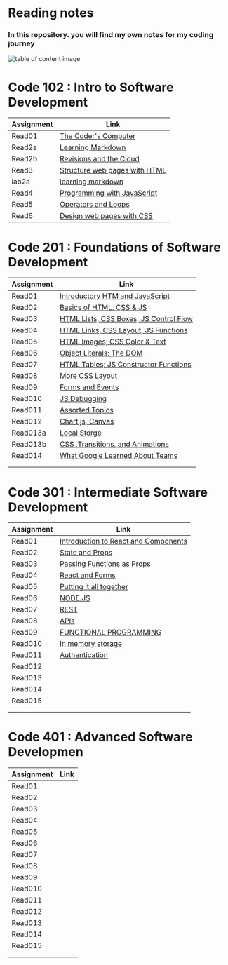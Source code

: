 # Reading notes

### In this repository. you will find my own notes for my coding journey 

![table of content image](https://images.squarespace-cdn.com/content/v1/5511fc7ce4b0a3782aa9418b/1429246332648-AY8KNLWWCUTY38XJB7KJ/ke17ZwdGBToddI8pDm48kA6lzrGeTuJk3YqIEJjxuWPlfiSMXz2YNBs8ylwAJx2qLijIv1YpVq4N1RMuCCrb3iJz4vYg48fcPCuGX417dnZ12Nuv-PK2xlxCKHBcfoSKI9Hi5XPMLummm3qqIMptFAoyyEsAbPHhHcQMU6bWQFI/acrylic-painting-table-of-contents.jpg)


# Code 102 :  Intro to Software Development

|   Assignment  |                       Link                         |
| --------------|--------------------------------------------------- |
|    Read01     |  [The Coder's Computer](/Code102/Read01.md)        |
|    Read2a     |  [Learning Markdown](Code102/Read2a.md)            |
|    Read2b     |  [Revisions and the Cloud](Code102/Read2b.md)      |
|    Read3      |  [Structure web pages with HTML](Code102/Read3.md) |
|    lab2a      |  [learning markdown](Code102/Lab2.md)              |
|    Read4      |  [Programming with JavaScript](Code102/Read4.md)   |   
|    Read5      |  [Operators and Loops](Code102/Read5.md)           |
|    Read6      |  [Design web pages with CSS](Code102/Read6.md)     |
  




# Code 201  : Foundations of Software Development    

|   Assignment  |                       Link                                   |
|---------------|--------------------------------------------------------------|
|    Read01     | [Introductory HTM and JavaScript](/Code201/Class1.md)        |
|    Read02     | [Basics of HTML, CSS & JS](Code201/Class2.md)                |
|    Read03     | [HTML Lists, CSS Boxes, JS Control Flow](Code201/Class3.md)  | 
|    Read04     | [HTML Links, CSS Layout, JS Functions](Code201/Class4.md)    |
|    Read05     | [ HTML Images; CSS Color & Text](Code201/Class5.md)          |
|    Read06     | [Object Literals; The DOM](Code201/Class6.md)                | 
|    Read07     | [HTML Tables; JS Constructor Functions](Code201/Class7.md)   | 
|    Read08     | [More CSS Layout](Code201/Class8.md)                         | 
|    Read09     | [Forms and Events](Code201/Class9.md)                        | 
|    Read010    | [JS Debugging](Code201/Class10.md)                           | 
|    Read011    | [Assorted Topics](Code201/Class11.md)                        | 
|    Read012    | [Chart.js, Canvas](Code201/Class12.md)                       | 
|    Read013a   | [Local Storge](Code201/Class13a.md)                          | 
|    Read013b   | [CSS ,Transitions, and Animations](Code201/Class13b.md)      | 
|    Read014    | [What Google Learned About Teams](Code201/Class14.md)        | 
|               |                                                              | 
|               |                                                              |








# Code 301 :  Intermediate Software Development    

|   Assignment  |                       Link                                   |
|---------------|--------------------------------------------------------------|
|    Read01     | [ Introduction to React and Components](Code301/read1.md)    |
|    Read02     | [State and Props](Code301/read2.md)                          |
|    Read03     | [Passing Functions as Props](Code301/read3.md)               | 
|    Read04     | [React and Forms](Code301/read4.md)                          |
|    Read05     | [Putting it all together](Code301/read5.md)                  |
|    Read06     | [NODE.JS](Code301/read6.md)                                  | 
|    Read07     | [REST](Code301/read7.md)                                     | 
|    Read08     | [APIs](Code301/read8.md)                                     | 
|    Read09     | [FUNCTIONAL PROGRAMMING](Code301/read9.md)                   | 
|    Read010    | [In memory storage](Code301/read10.md)                       | 
|    Read011    | [Authentication](Code301/read11.md)                          | 
|    Read012    |                                                              | 
|    Read013    |                                                              | 
|    Read014    |                                                              | 
|    Read015    |                                                              |
|               |                                                              | 
|               |                                                              |





# Code 401 : Advanced Software Developmen    

|   Assignment  |                       Link                                   |
|---------------|--------------------------------------------------------------|
|    Read01     |                                                              |
|    Read02     |                                                              |
|    Read03     |                                                              | 
|    Read04     |                                                              |
|    Read05     |                                                              |
|    Read06     |                                                              | 
|    Read07     |                                                              | 
|    Read08     |                                                              | 
|    Read09     |                                                              | 
|    Read010    |                                                              | 
|    Read011    |                                                              | 
|    Read012    |                                                              | 
|    Read013    |                                                              | 
|    Read014    |                                                              | 
|    Read015    |                                                              |
|               |                                                              | 
|               |                                                              |

